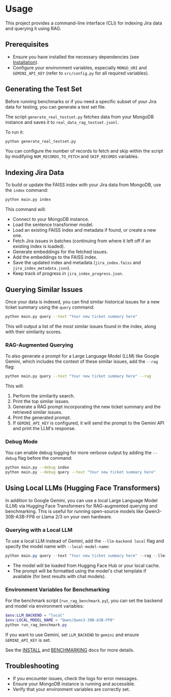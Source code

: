 <!-- filepath: g:\ThePublicJiraDataset\docs\USAGE.md -->
# Usage

This project provides a command-line interface (CLI) for indexing Jira data and querying it using RAG.

## Prerequisites

- Ensure you have installed the necessary dependencies (see [Installation](INSTALL.md)).
- Configure your environment variables, especially `MONGO_URI` and `GEMINI_API_KEY` (refer to `src/config.py` for all required variables).

## Generating the Test Set

Before running benchmarks or if you need a specific subset of your Jira data for testing, you can generate a test set file.

The script `generate_real_testset.py` fetches data from your MongoDB instance and saves it to `real_data_rag_testset.jsonl`.

To run it:

```bash
python generate_real_testset.py
```

You can configure the number of records to fetch and skip within the script by modifying `NUM_RECORDS_TO_FETCH` and `SKIP_RECORDS` variables.

## Indexing Jira Data

To build or update the FAISS index with your Jira data from MongoDB, use the `index` command:

```bash
python main.py index
```

This command will:
- Connect to your MongoDB instance.
- Load the sentence transformer model.
- Load an existing FAISS index and metadata if found, or create a new one.
- Fetch Jira issues in batches (continuing from where it left off if an existing index is loaded).
- Generate embeddings for the fetched issues.
- Add the embeddings to the FAISS index.
- Save the updated index and metadata (`jira_index.faiss` and `jira_index_metadata.json`).
- Keep track of progress in `jira_index_progress.json`.

## Querying Similar Issues

Once your data is indexed, you can find similar historical issues for a new ticket summary using the `query` command:

```bash
python main.py query --text "Your new ticket summary here"
```

This will output a list of the most similar issues found in the index, along with their similarity scores.

### RAG-Augmented Querying

To also generate a prompt for a Large Language Model (LLM) like Google Gemini, which includes the context of these similar issues, add the `--rag` flag:

```bash
python main.py query --text "Your new ticket summary here" --rag
```

This will:
1.  Perform the similarity search.
2.  Print the top similar issues.
3.  Generate a RAG prompt incorporating the new ticket summary and the retrieved similar issues.
4.  Print the generated prompt.
5.  If `GEMINI_API_KEY` is configured, it will send the prompt to the Gemini API and print the LLM's response.

### Debug Mode

You can enable debug logging for more verbose output by adding the `--debug` flag before the command:

```bash
python main.py --debug index
python main.py --debug query --text "Your new ticket summary here"
```

## Using Local LLMs (Hugging Face Transformers)

In addition to Google Gemini, you can use a local Large Language Model (LLM) via Hugging Face Transformers for RAG-augmented querying and benchmarking. This is useful for running open-source models like Qwen3-30B-A3B-FP8 or Llama 2/3 on your own hardware.

### Querying with a Local LLM

To use a local LLM instead of Gemini, add the `--llm-backend local` flag and specify the model name with `--local-model-name`:

```powershell
python main.py query --text "Your new ticket summary here" --rag --llm-backend local --local-model-name Qwen/Qwen3-30B-A3B-FP8
```

- The model will be loaded from Hugging Face Hub or your local cache.
- The prompt will be formatted using the model's chat template if available (for best results with chat models).

### Environment Variables for Benchmarking

For the benchmark script (`run_rag_benchmark.py`), you can set the backend and model via environment variables:

```powershell
$env:LLM_BACKEND = "local"
$env:LOCAL_MODEL_NAME = "Qwen/Qwen3-30B-A3B-FP8"
python run_rag_benchmark.py
```

If you want to use Gemini, set `LLM_BACKEND` to `gemini` and ensure `GEMINI_API_KEY` is set.

See the [INSTALL](INSTALL.md) and [BENCHMARKING](BENCHMARKING.md) docs for more details.

## Troubleshooting

- If you encounter issues, check the logs for error messages.
- Ensure your MongoDB instance is running and accessible.
- Verify that your environment variables are correctly set.
